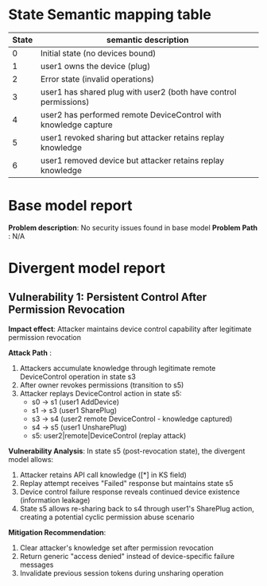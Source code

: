 

# State Semantic mapping table
|State | semantic description|
|-----|---------|
|0 | Initial state (no devices bound)|
|1 | user1 owns the device (plug)|
|2 | Error state (invalid operations)|
|3 | user1 has shared plug with user2 (both have control permissions)|
|4 | user2 has performed remote DeviceControl with knowledge capture|
|5 | user1 revoked sharing but attacker retains replay knowledge|
|6 | user1 removed device but attacker retains replay knowledge|

# Base model report
**Problem description**: No security issues found in base model
**Problem Path** : N/A

# Divergent model report
## Vulnerability 1: Persistent Control After Permission Revocation
**Impact effect**: Attacker maintains device control capability after legitimate permission revocation

**Attack Path** :
1. Attackers accumulate knowledge through legitimate remote DeviceControl operation in state s3
2. After owner revokes permissions (transition to s5)
3. Attacker replays DeviceControl action in state s5:
   - s0 -> s1 (user1 AddDevice)
   - s1 -> s3 (user1 SharePlug)
   - s3 -> s4 (user2 remote DeviceControl - knowledge captured)
   - s4 -> s5 (user1 UnsharePlug)
   - s5: user2|remote|DeviceControl (replay attack)

**Vulnerability Analysis**:
In state s5 (post-revocation state), the divergent model allows:
1. Attacker retains API call knowledge ([*] in KS field)
2. Replay attempt receives "Failed" response but maintains state s5
3. Device control failure response reveals continued device existence (information leakage)
4. State s5 allows re-sharing back to s4 through user1's SharePlug action, creating a potential cyclic permission abuse scenario

**Mitigation Recommendation**:
1. Clear attacker's knowledge set after permission revocation
2. Return generic "access denied" instead of device-specific failure messages
3. Invalidate previous session tokens during unsharing operation
